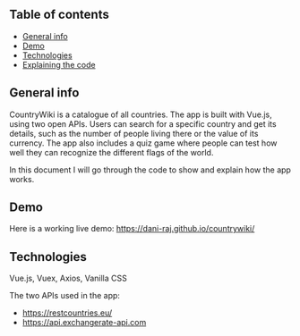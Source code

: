 ## Table of contents
* [General info](#general-info)
* [Demo](#demo)
* [Technologies](#technologies)
* [Explaining the code](#code)

## General info
CountryWiki is a catalogue of all countries. The app is built with Vue.js, using two open APIs. 
Users can search for a specific country and get its details, such as the number of people living there or the value of its currency. 
The app also includes a quiz game where people can test how well they can recognize the different flags of the world.

In this document I will go through the code to show and explain how the app works.

## Demo
Here is a working live demo: https://dani-raj.github.io/countrywiki/

## Technologies
Vue.js, Vuex, Axios, Vanilla CSS

The two APIs used in the app:
- https://restcountries.eu/
- https://api.exchangerate-api.com
